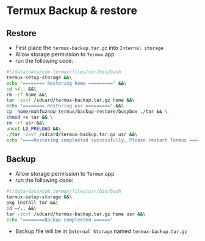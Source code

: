 # Termux Backup & restore

## Restore
* First place the `termux-backup.tar.gz` into `Internal storage`
* Allow storage permission to `Termux` app
* run the following code:

```bash
#!/data/data/com.termux/files/usr/bin/bash
termux-setup-storage &&\
echo "======== Restoring home =========" &&\
cd ~/.. &&\
rm -rf home &&\
tar -zxvf /sdcard/termux-backup.tar.gz home &&\
echo "======== Restoring usr =========" &&\
cp  home/mahfuznow-termux/backup-restore/busybox ./tar && \
chmod +x tar && \
rm -rf usr &&\
unset LD_PRELOAD &&\
./tar -zxvf /sdcard/termux-backup.tar.gz usr &&\
echo "====Restoring compleeted successfully, Please restart Termux ===="
```


## Backup 

* Allow storage permission to `Termux` app
* run the following code:

```bash
#!/data/data/com.termux/files/usr/bin/bash
termux-setup-storage &&\
pkg install tar &&\
cd ~/.. &&\
tar -zcvf /sdcard/termux-backup.tar.gz home usr &&\
echo "========Backup compleeted ======"
```
* Backup file will be in `Internal Storage`
named `termux-backup.tar.gz`
